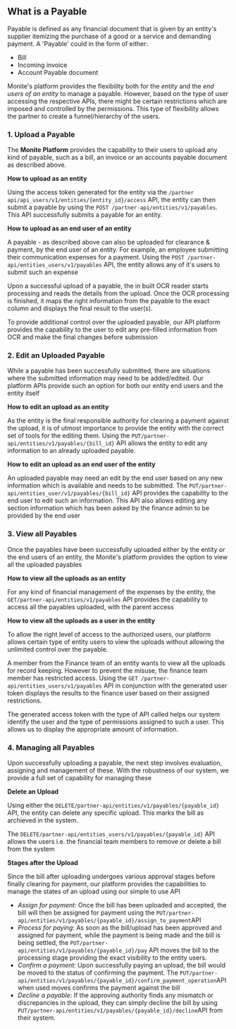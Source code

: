 ## What is a Payable

Payable is defined as any financial document that is given by an entity's supplier itemizing the purchase of a good or a service and demanding payment. A 'Payable' could in the form of either:

- Bill
- Incoming invoice
- Account Payable document

Monite's platform provides the flexibility both for the *entity* and the *end users of an entity* to manage a payable. However, based on the type of user accessing the respective APIs, there might be certain restrictions which are imposed and controlled by the permissions. This type of flexibility allows the partner to create a funnel/hierarchy of the users.

### 1. Upload a Payable

The **Monite Platform** provides the capability to their users to upload any kind of payable, such as a bill, an invoice or an accounts payable document as described above.

**How to upload as an entity**

Using the access token generated for the entity via the `/partner api/api_users/v1/entities/{entity_id}/access` API, the entity can then submit a payable by using the `POST /partner-api/entities/v1/payables`. This API successfully submits a payable for an entity. 

**How to upload as an end user of an entity**

A payable - as described above can also be uploaded for clearance & payment, by the end user of an entity. For example, an employee submitting their communication expenses for a payment. Using the `POST /partner-api/entities_users/v1/payables` API, the entity allows any of it's users to submit such an expense

Upon a successful upload of a payable, the in built OCR reader starts processing and reads the details from the upload. Once the OCR processing is finished, it maps the right information from the payable to the exact column and displays the final result to the user(s). 

To provide additional control over the uploaded payable, our API platform provides the capability to the user to edit any pre-filled information from OCR and make the final changes before submission

### 2. Edit an Uploaded Payable

While a payable has been successfully submitted, there are situations where the submitted information may need to be added/edited. Our platform APIs provide such an option for both our entity end users and the entity itself

**How to edit an upload as an entity**

As the entity is the final responsible authority for clearing a payment against the upload, it is of utmost importance to provide the entity with the correct set of tools for the editing them. Using the `PUT/partner-api/entities/v1/payables/{bill_id}` API allows the entity to edit any information to an already uploaded payable. 

**How to edit an upload as an end user of the entity**

An uploaded payable may need an edit by the end user based on any new information which is available and needs to be submitted. The `PUT/partner-api/entities_user/v1/payables/{bill_id}` API provides the capability to the end user to edit such an information. This API also allows editing any section information which has been asked by the finance admin to be provided by the end user

### 3. View all Payables

Once the payables have been successfully uploaded either by the entity or the end users of an entity, the Monite's platform provides the option to view all the uploaded payables

**How to view all the uploads as an entity**

For any kind of financial management of the expenses by the entity, the `GET/partner-api/entities/v1/payables` API provides the capability to access all the payables uploaded, with the parent access

**How to view all the uploads as a user in the entity**

To allow the right level of access to the authorized users, our platform allows certain type of entity users to view the uploads without allowing the unlimited control over the payable. 

A member from the Finance team of an entity wants to view all the uploads for record keeping. However to prevent the misuse, the finance team member has restricted access. Using the `GET /partner-api/entities_users/v1/payables` API in conjunction with the generated user token displays the results to the finance user based on their assigned restrictions.

The generated access token with the type of API called helps our system identify the user and the type of permissions assigned to such a user. This allows us to display the appropriate amount of information.

### 4. Managing all Payables

Upon successfully uploading a payable, the next step involves evaluation, assigning and management of these. With the robustness of our system, we provide a full set of capability for managing these

**Delete an Upload**

Using either the `DELETE/partner-api/entities/v1/payables/{payable_id}` API, the entity can delete any specific upload. This marks the bill as archieved in the system.

The `DELETE/partner-api/entities_users/v1/payables/{payable_id}` API allows the users i.e. the financial team members to remove or delete a bill from the system

**Stages after the Upload**

Since the bill after uploading undergoes various approval stages before finally clearing for payment, our platform provides the capabilities to manage the states of an upload using our simple to use API

- *Assign for payment*: Once the bill has been uploaded and accepted, the bill will then be assigned for payment using the `PUT/partner-api/entities/v1/payables/{payable_id}/assign_to_payment`API
- *Process for paying*: As soon as the bill/upload has been approved and assigned for payment, while the payment is being made and the bill is being settled, the `PUT/partner-api/entities/v1/payables/{payable_id}/pay` API moves the bill to the processing stage providing the exact visibility to the entity users.
- *Confirm a payment*: Upon successfully paying an upload, the bill would be moved to the status of confirming the payment. The `PUT/partner-api/entities/v1/payables/{payable_id}/confirm_payment_operation`API when used moves confirms the payment against the bill
- *Decline a payable*: If the approving authority finds any mismatch or discrepancies in the upload, they can simply decline the bill by using `PUT/partner-api/entities/v1/payables/{payable_id}/decline`API from their system.
